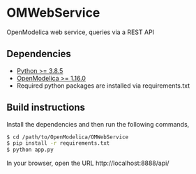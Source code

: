 # OMWebService
OpenModelica web service, queries via a REST API

## Dependencies

- [Python >= 3.8.5](https://www.python.org/)
- [OpenModelica >= 1.16.0](https://openmodelica.org)
- Required python packages are installed via requirements.txt

## Build instructions

Install the dependencies and then run the following commands,

```bash
$ cd /path/to/OpenModelica/OMWebService
$ pip install -r requirements.txt
$ python app.py
```

In your browser, open the URL http://localhost:8888/api/
